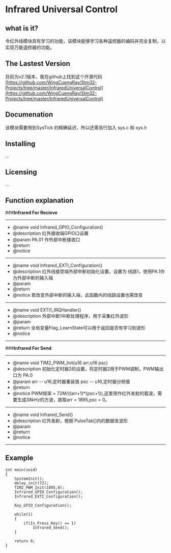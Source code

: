 # Infrared Universal Control #

what is it?
---------

令红外线模块具有学习的功能，该模块能够学习各种遥控器的编码并完全复制，以实现万能遥控器的功能。

The Lastest Version
---------

目前为v2.1版本，能在github上找到这个开源代码[https://github.com/WingCuengRay/Stm32-Projects/tree/master/InfraredUniversalControl](https://github.com/WingCuengRay/Stm32-Projects/tree/master/InfraredUniversalControl)

Documenation
---------

该模块需要用到SysTick 的精确延迟，所以还需另行加入 sys.c 和 sys.h


Installing
---------

...


Licensing
---------

...


Function explanation
---------
###**Infrared For Recieve**
*******************

 *  @name				void Infrared_GPIO_Configuration()
 *	@description		红外接收端GPIO口设置
 *	@param				PA.01 作外部中断接收口
 *	@return		
 *  @notice 

*******************

 *  @name				void Infrared_EXTI_Configuration()
 *	@description		红外线接受端外部中断初始化设置，设置为 线路1，使用PA.1作为外部中断的输入端
 *	@param					
 *	@return		
 *  @notice				若改变外部中断的输入端，此函数内的线路设置也需改变
 			
*******************

 *  @name				void EXTI1_IRQHandler()
 *	@description		外部中断1中断处理程序，用于采集红外波形
 *	@param			
 *	@return				全局变量Flag_LearnState可以用于返回是否有学习到波形
 *  @notice

*******************

###**Infrared For Send**
*******************

 *  @name				void TIM2_PWM_Init(u16 arr,u16 psc)
 *	@description		初始化定时器2的设置，将定时器2用于PWM调制，PWM输出口为 PA.0
 *	@param				arr --	u16,定时器重装值
						psc --	u16,定时器分频值							
 *	@return		
 *  @notice				PWM频率 = 72M/((arr+1)*(psc+1)),这里用作红外发射的载波，需要生成38kHz的方波，故取arr = 1895,psc = 0。

*******************

 *  @name				void Infrared_Send()
 *	@description		红外发射，根据 PulseTab[]内的数据发波形
 *	@param			
 *	@return		
 *  @notice

*******************



Example
---------
    int main(void)
    {
    	SystemInit();
    	delay_init(72);
    	TIM2_PWM_Init(1895,0);
    	Infrared_GPIO_Configuration();
    	Infrared_EXTI_Configuration();
    	
    	Key_GPIO_Configuration();
    	
    	while(1)
    	{
    		if(Is_Press_Key() == 1)
    			Infrared_Send();
    	}
    
    	return 0;
    }




